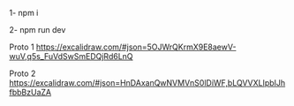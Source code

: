 1- npm i    


2- npm run dev    


Proto 1 https://excalidraw.com/#json=5OJWrQKrmX9E8aewV-wuV,q5s_FuVdSwSmEDQjRd6LnQ      


Proto 2 https://excalidraw.com/#json=HnDAxanQwNVMVnS0lDiWF,bLQVVXLIpbIJhfbbBzUaZA
